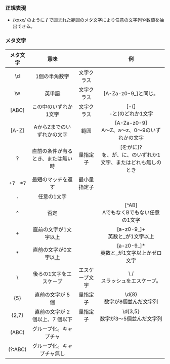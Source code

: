 ### 正規表現
- /xxxx/ のように **/** で囲まれた範囲のメタ文字により任意の文字列や数値を抽出できる。

### メタ文字
|メタ文字|意味||例|
|:---:|:---:|:---:|:---:|
|\d|1個の半角数字|文字クラス||
|\w|英単語|文字クラス|[A-Za-z0-9_]と同じ。|
|[ABC]|この中のいずれか1文字|文字クラス|[-(]<br>-と(のどれか1文字|
|[A-Z]|AからZまでのいずれかの文字|範囲|[A-Za-z0-9]<br>A〜Z、a〜z、0〜9のいずれかの文字|
|?|直前の条件が有るとき、または無い時|量指定子|[をがに]?<br>を、が、に、のいずれか1文字、またはどれも無しのとき|
|+?　*?|最短のマッチを返す|最小量指定子||
|.|任意の1文字|||
|^|否定||[^AB]<br>AでもなくBでもない任意の1文字|
|+|直前の文字が1文字以上||[a-z0-9_]+<br>英数と_が1文字以上|
|*|直前の文字が0文字以上||[a-z0-9_]*<br>英数と_が1文字以上かゼロ文字|
| \ |後ろの1文字をエスケープ|エスケープ文字|\ /<br>スラッシュをエスケープ。|
|{5}|直前の文字が 5 個|量指定子|\d{8}<br>数字が8個並んだ文字列|
|{2,7}|直前の文字が 2 個以上、7 個以下|量指定子|\d{3,5}<br>数字が3〜5個並んだ文字列|
|(ABC)|グループ化。キャプチャ|||
|(?:ABC)|グループ化。キャプチャ無し|||
